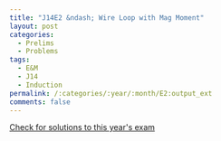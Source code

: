 ```yaml
---
title: "J14E2 &ndash; Wire Loop with Mag Moment"
layout: post
categories:
  - Prelims
  - Problems
tags:
  - E&M
  - J14
  - Induction
permalink: /:categories/:year/:month/E2:output_ext
comments: false
---
```

<object data="2014J2E.pdf" type="application/pdf" width="100%" height="500"></object>
<div class="message"><a href='https://princetonprelim.com/prelim/32/'>Check for solutions to this year's exam</a></div>